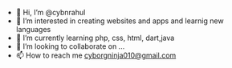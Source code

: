 - 👋 Hi, I’m @cybnrahul
- 👀 I’m interested in creating websites  and apps and learnig new languages
- 🌱 I’m currently learning php, css, html, dart,java
- 💞️ I’m looking to collaborate on ...
- 📫 How to reach me cyborgninja010@gmail.com

<!---
cybnrahul/cybnrahul is a ✨ special ✨ repository because its `README.md` (this file) appears on your GitHub profile.
You can click the Preview link to take a look at your changes.
--->
